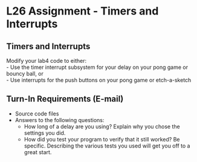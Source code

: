 # L26 Assignment - Timers and Interrupts

## Timers and Interrupts

Modify your lab4 code to either: <br>
	- Use the timer interrupt subsystem for your delay on your pong game or bouncy ball, or <br>
	- Use interrupts for the push buttons on your pong game or etch-a-sketch


## Turn-In Requirements (E-mail)

- Source code files 
- Answers to the following questions:
    - How long of a delay are you using?  Explain why you chose the settings you did.
	- How did you test your program to verify that it still worked?  Be specific.  Describing the various tests you used will get you off to a great start.



